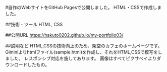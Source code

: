#自作のWebサイトをGitHub Pagesで公開しました。 HTML・CSSで作成しました。

##技術・ツール HTML, CSS

##公開URL https://hakuto0202.github.io/my-portfolio03/

##説明など
HTML,CSSの技術向上のため、架空のカフェのホームページです。Giminiよりhtmlファイル(sample.html)を作成し、それをHTML,CSSで模写をしました。
レスポンシブ対応を施してあります。
画像はすべてピクサベイよりダウンロードしたもの。
